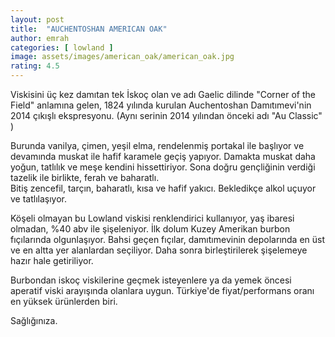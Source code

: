 ```yaml
---
layout: post
title:  "AUCHENTOSHAN AMERICAN OAK"
author: emrah
categories: [ lowland ]
image: assets/images/american_oak/american_oak.jpg
rating: 4.5
---
```


Viskisini üç kez damıtan tek İskoç olan ve adı Gaelic dilinde "Corner of the Field" anlamına gelen, 1824 yılında kurulan Auchentoshan Damıtımevi'nin 2014 çıkışlı ekspresyonu. (Aynı serinin 2014 yılından önceki adı "Au Classic" )

Burunda vanilya, çimen, yeşil elma, rendelenmiş portakal ile başlıyor ve devamında muskat ile hafif karamele geçiş yapıyor.
Damakta muskat daha yoğun, tatlılık ve meşe kendini hissettiriyor. Sona doğru gençliğinin verdiği tazelik ile birlikte, ferah ve baharatlı.  
Bitiş zencefil, tarçın, baharatlı, kısa ve hafif yakıcı. Bekledikçe alkol uçuyor ve tatlılaşıyor. 

Köşeli olmayan bu Lowland viskisi renklendirici kullanıyor, yaş ibaresi olmadan, %40 abv ile şişeleniyor. İlk dolum Kuzey Amerikan burbon fıçılarında olgunlaşıyor. Bahsi geçen fıçılar, damıtımevinin depolarında en üst ve en altta yer alanlardan seçiliyor. Daha sonra birleştirilerek şişelemeye hazır hale getiriliyor.

Burbondan iskoç viskilerine geçmek isteyenlere ya da yemek öncesi aperatif viski arayışında olanlara uygun. Türkiye'de fiyat/performans oranı en yüksek ürünlerden biri. 

Sağlığınıza.
